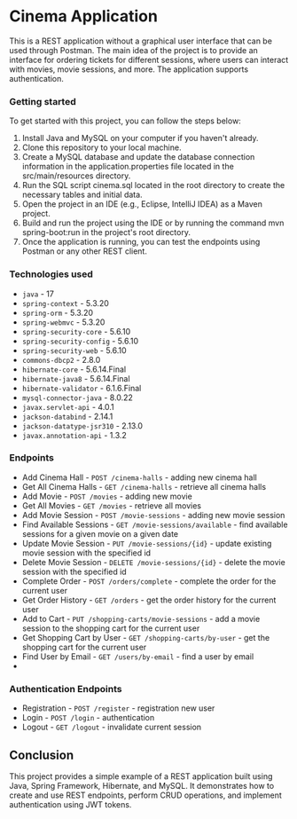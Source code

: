 # Cinema Application
This is a REST application without a graphical user interface that can be used through Postman. The main idea of
the project is to provide an interface for ordering
tickets for different sessions, where users can interact with movies,
movie sessions, and more. The application supports authentication.

### Getting started

To get started with this project, you can follow the steps below:

1. Install Java and MySQL on your computer if you haven't already.
2. Clone this repository to your local machine.
3. Create a MySQL database and update the database connection information in the application.properties file located in the src/main/resources directory.
4. Run the SQL script cinema.sql located in the root directory to create the necessary tables and initial data.
5. Open the project in an IDE (e.g., Eclipse, IntelliJ IDEA) as a Maven project.
6. Build and run the project using the IDE or by running the command mvn spring-boot:run in the project's root directory.
7. Once the application is running, you can test the endpoints using Postman or any other REST client.


### Technologies used
* `java` - 17
* `spring-context` - 5.3.20
* `spring-orm` - 5.3.20
* `spring-webmvc` - 5.3.20
* `spring-security-core` - 5.6.10
* `spring-security-config` - 5.6.10
* `spring-security-web` - 5.6.10
* `commons-dbcp2` - 2.8.0
* `hibernate-core` - 5.6.14.Final
* `hibernate-java8` - 5.6.14.Final
* `hibernate-validator` - 6.1.6.Final
* `mysql-connector-java` - 8.0.22
* `javax.servlet-api` - 4.0.1
* `jackson-databind` - 2.14.1
* `jackson-datatype-jsr310` - 2.13.0
* `javax.annotation-api` - 1.3.2

### Endpoints
- Add Cinema Hall - `POST /cinema-halls` - adding new cinema hall
- Get All Cinema Halls - `GET /cinema-halls` - retrieve all cinema halls
- Add Movie - `POST /movies` - adding new movie
- Get All Movies - `GET /movies` - retrieve all movies
- Add Movie Session - `POST /movie-sessions` - adding new movie session
- Find Available Sessions - `GET /movie-sessions/available` - find available sessions for a given movie on a given date
- Update Movie Session - `PUT /movie-sessions/{id}` - update existing movie session with the specified id
- Delete Movie Session - `DELETE /movie-sessions/{id}` - delete the movie session with the specified id
- Complete Order - `POST /orders/complete` - complete the order for the current user
- Get Order History - `GET /orders` - get the order history for the current user
- Add to Cart - `PUT /shopping-carts/movie-sessions` - add a movie session to the shopping cart for the current user
- Get Shopping Cart by User - `GET /shopping-carts/by-user` - get the shopping cart for the current user
- Find User by Email - `GET /users/by-email` - find a user by email
- 
### Authentication Endpoints
- Registration - `POST /register` - registration new user
- Login - `POST /login` - authentication
- Logout - `GET /logout` - invalidate current session


## Conclusion
This project provides a simple example of a REST application built using Java, Spring Framework, Hibernate, and MySQL. It demonstrates how to create and use REST endpoints, perform CRUD operations, and implement authentication using JWT tokens.